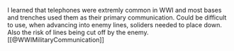 I learned that telephones were extremly common in WWI and most bases and trenches used them as their primary communication. Could be difficult to use, when advancing into enemy lines, soliders needed to place down. Also the risk of lines being cut off by the enemy.
[[@WWIMilitaryCommunication]]